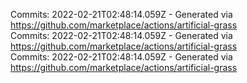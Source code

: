 Commits: 2022-02-21T02:48:14.059Z - Generated via https://github.com/marketplace/actions/artificial-grass
<br>
Commits: 2022-02-21T02:48:14.059Z - Generated via https://github.com/marketplace/actions/artificial-grass
<br>
Commits: 2022-02-21T02:48:14.059Z - Generated via https://github.com/marketplace/actions/artificial-grass
<br>
